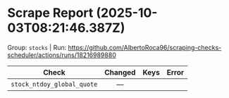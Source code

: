 # Scrape Report (2025-10-03T08:21:46.387Z)

Group: `stocks`  |  Run: https://github.com/AlbertoRoca96/scraping-checks-scheduler/actions/runs/18216989880

| Check | Changed | Keys | Error |
|---|:---:|:--|:--|
| `stock_ntdoy_global_quote` | — |  |  |
